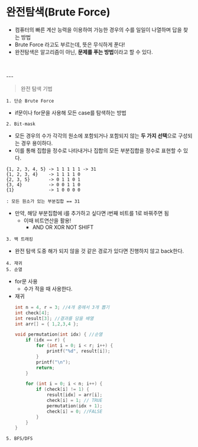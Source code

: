 # 완전탐색(Brute Force)

- 컴퓨터의 빠른 계산 능력을 이용하여 가능한 경우의 수를 일일이 나열하며 답을 찾는 방법
- Brute Force 라고도 부르는데, 뜻은 무식하게 푼다!
- 완전탐색은 알고리즘이 아닌, **문제를 푸는 방법**이라고 할 수 있다.
</br>
</br>
---
</br>

> 완전 탐색 기법 </br>

`1. 단순 Brute Force`
- if문이나 for문을 사용해 모든 case를 탐색하는 방법 

`2. Bit-mask`
- 모든 경우의 수가 각각의 원소에 포함되거나 포함되지 않는 **두 가지 선택**으로 구성되는 경우 용이하다.
- 이를 통해 집합을 정수로 나타내거나 집합의 모든 부분집합을 정수로 표현할 수 있다.

```
{1, 2, 3, 4, 5} -> 1 1 1 1 1 -> 31
{1, 2, 3, 4}    -> 1 1 1 1 0
{2, 3, 5}       -> 0 1 1 0 1
{3, 4}          -> 0 0 1 1 0
{1}             -> 1 0 0 0 0

: 모든 원소가 있는 부분집합 == 31
```
- 만약, 해당 부분집합에 i를 추가하고 싶다면 i번째 비트를 1로 바꿔주면 됨 
    - 이때 비트연산을 활용!
        - AND OR XOR NOT SHIFT

`3. 백 트래킹`
- 완전 탐색 도중 해가 되지 않을 것 같은 경로가 있다면 진행하지 않고 back한다.

`4. 재귀` </br>
`5. 순열`
- for문 사용
    - 수가 적을 때 사용한다.
- 재귀 
    ```C
    int n = 4, r = 3; //4개 중에서 3개 뽑기
    int check[4]; 
    int result[3]; //결과를 담을 배열
    int arr[] = { 1,2,3,4 };
    ```
    ```C
    void permutation(int idx) { //순열
        if (idx == r) {
            for (int i = 0; i < r; i++) {
                printf("%d", result[i]);
            }
            printf("\n");
            return;
        }

        for (int i = 0; i < n; i++) {
            if (check[i] != 1) {
                result[idx] = arr[i];
                check[i] = 1; // TRUE
                permutation(idx + 1);
                check[i] = 0; //FALSE
            }
        }
    }
    ```

`5. BFS/DFS`
